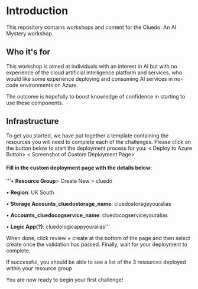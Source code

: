 # **Introduction**

This repository contains workshops and content for the Cluedo: An AI Mystery workshop.

## Who it's for

This workshop is aimed at individuals with an interest in AI but with no experience of the cloud artificial intelligence platform and services, who would like some experience deploying and consuming AI services in no-code environments on Azure. 

The outcome is hopefully to boost knowledge of confidence in starting to use these components.

## Infrastructure

To get you started, we have put together a template containing the resources you will need to complete each of the challenges. Please click on the button below to start the deployment process for you:
< Deploy to Azure Button> 
< Screenshot of Custom Deployment Page> 

#### Fill in the custom deployment page with the details below:
'''•	**Resource Group**> Create New > cluedo
  
  •	**Region**: UK South
  
  •	**Storage Accounts_cluedostorage_name**: cluedostorageyouralias 
  
  •	**Accounts_cluedocogservice_name**: cluedocogserviceyouralias
  
  •	**Logic App(?)**: cluedologicappyouralias'''
  
When done, click review + create at the bottom of the page and then select create once the validation has passed. Finally, wait for your deployment to complete.

If successful, you should be able to see a list of the 3 resources deployed within your resource group
 
You are now ready to begin your first challenge!
